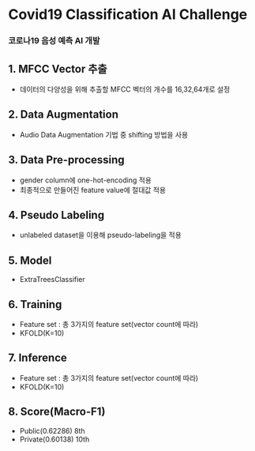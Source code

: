 # Covid19 Classification AI Challenge
### 코로나19 음성 예측 AI 개발

## 1. MFCC Vector 추출
* 데이터의 다양성을 위해 추출할 MFCC 벡터의 개수를 16,32,64개로 설정
## 2. Data Augmentation
* Audio Data Augmentation 기법 중 shifting 방법을 사용
## 3. Data Pre-processing
* gender column에 one-hot-encoding 적용
* 최종적으로 만들어진 feature value에 절대값 적용
## 4. Pseudo Labeling
* unlabeled dataset을 이용해 pseudo-labeling을 적용
## 5. Model
* ExtraTreesClassifier
## 6. Training
* Feature set : 총 3가지의 feature set(vector count에 따라)
* KFOLD(K=10)
## 7. Inference
* Feature set : 총 3가지의 feature set(vector count에 따라)
* KFOLD(K=10)
## 8. Score(Macro-F1)
* Public(0.62286) 8th
* Private(0.60138) 10th
